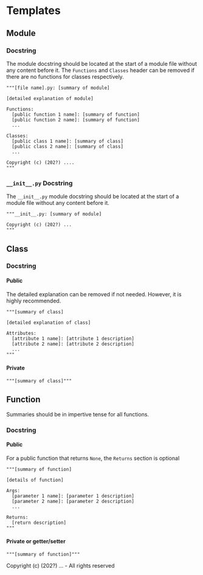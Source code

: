 # Templates

## Module

### Docstring

The module docstring should be located at the start of a module file without any content before it. The `Functions` and `Classes` header can be removed if there are no functions for classes respectively.

```
"""[file name].py: [summary of module]

[detailed explanation of module]

Functions:
  [public function 1 name]: [summary of function]
  [public function 2 name]: [summary of function]
  ...

Classes:
  [public class 1 name]: [summary of class]
  [public class 2 name]: [summary of class]
  ...

Copyright (c) (202?) ....
"""
```

### `__init__.py` Docstring

The `__init__.py` module docstring should be located at the start of a module file without any content before it.

```
"""__init__.py: [summary of module]

Copyright (c) (202?) ...
"""
```

## Class

### Docstring

#### Public

The detailed explanation can be removed if not needed. However, it is highly recommended.

```
"""[summary of class]

[detailed explanation of class]

Attributes:
  [attribute 1 name]: [attribute 1 description]
  [attribute 2 name]: [attribute 2 description]
  ...
"""
```

#### Private

```
"""[summary of class]"""
```

## Function
Summaries should be in impertive tense for all functions.

### Docstring

#### Public

For a public function that returns ```None```, the ```Returns``` section is optional
```
"""[summary of function]

[details of function]

Args:
  [parameter 1 name]: [parameter 1 description]
  [parameter 2 name]: [parameter 2 description]
  ...

Returns:
  [return description]
"""
```

#### Private or getter/setter

```
"""[summary of function]"""
```

Copyright (c) (202?) ... - All rights reserved